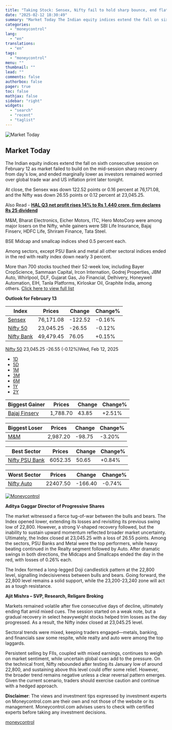 ```yaml
---
title: "Taking Stock: Sensex, Nifty fail to hold sharp bounce, end flat; metal, financials shine"
date: "2025-02-12 18:30:49"
summary: "Market Today The Indian equity indices extend the fall on sixth consecutive session on February 12 as market failed to build on the mid-session sharp recovery from day's low, and ended marginally lower as investors remained worried over global trade war and US inflation print later tonight.At close, the Sensex..."
categories:
  - "moneycontrol"
lang:
  - "en"
translations:
  - "en"
tags:
  - "moneycontrol"
menu: ""
thumbnail: ""
lead: ""
comments: false
authorbox: false
pager: true
toc: false
mathjax: false
sidebar: "right"
widgets:
  - "search"
  - "recent"
  - "taglist"
---
```


![Market Today](//stat1.moneycontrol.com/mcnews//images/grey_bg.gif "Market Today")

Market Today
------------

 

The Indian equity indices extend the fall on sixth consecutive session on February 12 as market failed to build on the mid-session sharp recovery from day's low, and ended marginally lower as investors remained worried over global trade war and US inflation print later tonight.

At close, the Sensex was down 122.52 points or 0.16 percent at 76,171.08, and the Nifty was down 26.55 points or 0.12 percent at 23,045.25.

Also Read - **[HAL Q3 net profit rises 14% to Rs 1,440 crore, firm declares Rs 25 dividend](https://www.moneycontrol.com/news/business/hal-q3-net-profit-rises-14-to-rs-1-440-crore-declares-rs-25-dividend-12938333.html)**

M&M, Bharat Electronics, Eicher Motors, ITC, Hero MotoCorp were among major losers on the Nifty, while gainers were SBI Life Insurance, Bajaj Finserv, HDFC Life, Shriram Finance, Tata Steel.

BSE Midcap and smallcap indices shed 0.5 percent each.

Among sectors, except PSU Bank and metal all other sectoral indices ended in the red with realty index down nearly 3 percent.

More than 700 stocks touched their 52-week low, including Bayer CropScience, Sammaan Capital, Ircon Internation, Godrej Properties, JBM Auto, Whirlpool, DLF, Gujarat Gas, Jio Financial, Delhivery, Honeywell Automation, EIH, Tanla Platforms, Kirloskar Oil, Graphite India, among others. [Click here to view full list](https://www.moneycontrol.com/stocks/marketstats/bselow/index.php)

**Outlook for February 13**

| Index | Prices | Change | Change% |
| --- | --- | --- | --- |
| [Sensex](javascript:; "Sensex") | 76,171.08 | -122.52 | -0.16% |
| [Nifty 50](javascript:; "Nifty 50") | 23,045.25 | -26.55 | -0.12% |
| [Nifty Bank](javascript:; "Nifty Bank") | 49,479.45 | 76.05 | +0.15% |

  [Nifty 50](https://www.moneycontrol.com/indian-indices/nifty-50-9.html "Nifty 50") 23,045.25  -26.55 (-0.12%)Wed, Feb 12, 2025

* [1D](#mac1d "1 day")
* [5D](#mac1d "5 days")
* [1M](#mac1d "1 month")
* [3M](#mac1d "3 months")
* [6M](#mac1d "6 months")
* [1Y](#mac1d "1 year")
* [2Y](#mac1d "2 years")

| Biggest Gainer | Prices | Change | Change% |
| --- | --- | --- | --- |
| [Bajaj Finserv](https://www.moneycontrol.com/india/stockpricequote/finance-investments/bajajfinserv/BF04 "Bajaj Finserv") | 1,788.70 | 43.85 | +2.51% |

| Biggest Loser | Prices | Change | Change% |
| --- | --- | --- | --- |
| [M&M](https://www.moneycontrol.com/india/stockpricequote/auto-cars-jeeps/mahindramahindra/MM "M&M") | 2,987.20 | -98.75 | -3.20% |

| Best Sector | Prices | Change | Change% |
| --- | --- | --- | --- |
| [Nifty PSU Bank](https://www.moneycontrol.com/indian-indices/nifty-psu-bank-43.html "Nifty PSU Bank") | 6052.35 | 50.65 | +0.84% |

| Worst Sector | Prices | Change | Change% |
| --- | --- | --- | --- |
| [Nifty Auto](https://www.moneycontrol.com/indian-indices/nifty-auto-52.html "Nifty Auto") | 22407.50 | -166.40 | -0.74% |

[![Moneycontrol](https://images.moneycontrol.com/images/common/mc_logo_111x28.png "Moneycontrol")](https://www.moneycontrol.com/ "Moneycontrol")

**Aditya Gaggar Director of Progressive Shares**

The market witnessed a fierce tug-of-war between the bulls and bears. The Index opened lower, extending its losses and revisiting its previous swing low of 22,800. However, a strong V-shaped recovery followed, but the inability to sustain upward momentum reflected broader market uncertainty. Ultimately, the Index closed at 23,045.25 with a loss of 26.55 points. Among the sectors, PSU Banks and Metal were the top performers, while heavy beating continued in the Realty segment followed by Auto. After dramatic swings in both directions, the Midcaps and Smallcaps ended the day in the red, with losses of 0.26% each.

The Index formed a long-legged Doji candlestick pattern at the 22,800 level, signalling indecisiveness between bulls and bears. Going forward, the 22,800 level remains a solid support, while the 23,200-23,240 zone will act as a tough resistance.

**Ajit Mishra – SVP, Research, Religare Broking**

Markets remained volatile after five consecutive days of decline, ultimately ending flat amid mixed cues. The session started on a weak note, but a gradual recovery in select heavyweight stocks helped trim losses as the day progressed. As a result, the Nifty index closed at 23,045.25 level.

Sectoral trends were mixed, keeping traders engaged—metals, banking, and financials saw some respite, while realty and auto were among the top laggards.

Persistent selling by FIIs, coupled with mixed earnings, continues to weigh on market sentiment, while uncertain global cues add to the pressure. On the technical front, Nifty rebounded after testing its January low of around 22,800, and sustaining above this level could offer some relief. However, the broader trend remains negative unless a clear reversal pattern emerges. Given the current scenario, traders should exercise caution and continue with a hedged approach.

**Disclaimer**: The views and investment tips expressed by investment experts on Moneycontrol.com are their own and not those of the website or its management. Moneycontrol.com advises users to check with certified experts before taking any investment decisions.

[moneycontrol](https://www.moneycontrol.com/news/business/markets/taking-stock-sensex-nifty-fail-to-hold-sharp-bounce-end-flat-metal-financials-shine-12938357.html)
